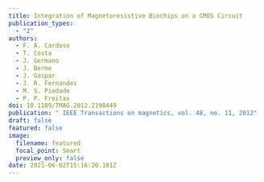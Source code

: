 ```yaml
---
title: Integration of Magnetoresistive Biochips on a CMOS Circuit
publication_types:
  - "2"
authors:
  - F. A. Cardoso
  - T. Costa
  - J. Germano
  - J. Borme
  - J. Gaspar
  - J. R. Fernandes
  - M. S. Piedade
  - P. P. Freitas
doi: 10.1109/TMAG.2012.2198449
publication: " IEEE Transactions on magnetics, vol. 48, no. 11, 2012"
draft: false
featured: false
image:
  filename: featured
  focal_point: Smart
  preview_only: false
date: 2021-06-02T15:16:20.101Z
---
```

